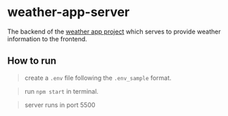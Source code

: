 # weather-app-server
The backend of the [weather app project](https://github.com/JasonChan1129/weather-app/tree/main) which serves to provide weather information to the frontend. 

## How to run
> create a `.env` file following the `.env_sample` format.  

> run `npm start` in terminal. 

> server runs in port 5500
